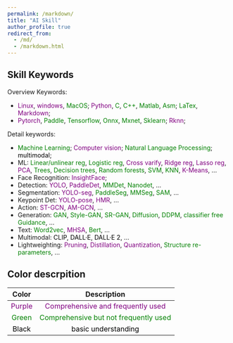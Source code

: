 ```yaml
---
permalink: /markdown/
title: "AI Skill"
author_profile: true
redirect_from: 
  - /md/
  - /markdown.html
---
```


## Skill Keywords
Overview Keywords: 
* <span style="color: Purple;">Linux</span>, <span style="color: Purple;"> windows</span>, <span style="color: Green;"> 
 MacOS</span>; <span style="color: Purple;">Python</span>, <span style="color: Green;"> C</span>, <span style="color: Green;"> C++</span>, <span style="color: Green;"> Matlab</span>, <span style="color: Green;"> Asm</span>; <span style="color: Green;"> LaTex</span>, <span style="color: Purple;">Markdown</span>;
* <span style="color: Purple;">Pytorch</span>,<span style="color: Green;"> Paddle</span>, <span style="color: Green;"> Tensorflow</span>, <span style="color: Green;"> Onnx</span>, <span style="color: Green;"> Mxnet</span>, <span style="color: Green;"> Sklearn</span>; <span style="color: Purple;"> Rknn</span>;
  
Detail keywords:

* <span style="color: green;">Machine Learning</span>;<span style="color: Purple;"> Computer vision</span>; <span style="color: green;"> Natural Language Processing</span>; <span style="color: black;"> multimodal</span>;
* ML: <span style="color: green;">Linear/unlinear reg</span>, <span style="color: green;"> Logistic reg</span>, <span style="color: Purple;"> Cross varify</span>, <span style="color: Purple;"> Ridge reg</span>, <span style="color: Purple;"> Lasso reg</span>, <span style="color: Purple;"> PCA</span>, <span style="color: green;"> Trees</span>, <span style="color: green;"> Decision trees</span>, <span style="color: green;"> Random forests</span>, <span style="color: green;"> SVM</span>, <span style="color: green;"> KNN</span>, <span style="color: Purple;"> K-Means</span>, ...
* Face Recognition: <span style="color: Purple;">InsightFace</span>;
* Detection: <span style="color: Purple;">YOLO</span>, <span style="color: Purple;"> PaddleDet</span>, <span style="color: green;"> MMDet</span>, <span style="color: green;"> Nanodet</span>, ...
* Segmentation: <span style="color: Purple;">YOLO-seg</span>, <span style="color: green;"> PaddleSeg</span>, <span style="color: green;"> MMSeg</span>, <span style="color: green;"> SAM</span>, ...
* Keypoint Det: <span style="color: Purple;">YOLO-pose</span>, <span style="color: Purple;"> HMR</span>, ...
* Action: <span style="color: Purple;"> ST-GCN</span>, <span style="color: Purple;"> AM-GCN</span>, ...
* Generation: <span style="color: green;"> GAN</span>, <span style="color: green;"> Style-GAN</span>, <span style="color: green;"> SR-GAN</span>, <span style="color: green;"> Diffusion</span>, <span style="color: green;"> DDPM</span>, <span style="color: green;"> classifier free Guidance</span>, ...
* Text: <span style="color: green;">Word2vec</span>, <span style="color: Purple;"> MHSA</span>, <span style="color: green;"> Bert</span>, ...
* Multimodal: <span style="color: black;">CLIP</span>, <span style="color: black;"> DALL·E</span>, <span style="color: black;">DALL·E 2</span>, ...
* Lightweighting: <span style="color: Purple;">Pruning</span>, <span style="color: Purple;"> Distillation</span>, <span style="color: Purple;"> Quantization</span>, <span style="color: green;"> Structure re-parameters</span>, ...

## Color descrpition

|                   Color                    |                         Description                          |
| :----------------------------------------: | :----------------------------------------------------------: |
|  <span style="color: Purple;">Purple</span>  | <span style="color: Purple;">Comprehensive and  frequently used</span> |
|  <span style="color: green;">Green</span>  | <span style="color: green;">Comprehensive but not frequently used</span> |
| <span style="color: black;">Black</span> |   <span style="color: black;">basic understanding</span>    |

